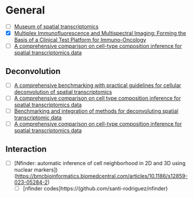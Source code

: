 # General
- [ ] [Museum of spatial transcriptomics](https://www.nature.com/articles/s41592-022-01409-2)  
- [x] [Multiplex Immunofluorescence and Multispectral Imaging: Forming the Basis of a Clinical Test Platform for Immuno-Oncology](https://www.frontiersin.org/articles/10.3389/fmolb.2021.674747/full)
- [ ] [A comprehensive comparison on cell-type composition inference for spatial transcriptomics data](https://pubmed.ncbi.nlm.nih.gov/35753702/)
## Deconvolution 
- [ ] [A comprehensive benchmarking with practical guidelines for cellular deconvolution of spatial transcriptomics](https://www.nature.com/articles/s41467-023-37168-7)
- [ ] [A comprehensive comparison on cell type composition inference for spatial transcriptomics data](https://www.biorxiv.org/content/10.1101/2022.02.20.481171v1.full.pdf)
- [ ] [Benchmarking and integration of methods for deconvoluting spatial transcriptomic data](https://academic.oup.com/bioinformatics/article/39/1/btac805/6900924)
- [ ] [A comprehensive comparison on cell-type composition inference for spatial transcriptomics data](https://www.ncbi.nlm.nih.gov/pmc/articles/PMC9294426/)
## Interaction  
- [ ] [Nfinder: automatic inference of cell neighborhood in 2D and 3D using nuclear markers])(https://bmcbioinformatics.biomedcentral.com/articles/10.1186/s12859-023-05284-2)
  - [ ] [nfinder codes]https://(github.com/santi-rodriguez/nfinder)
